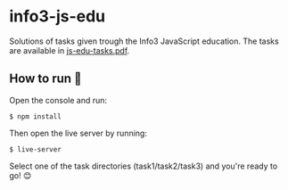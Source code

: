 # info3-js-edu
Solutions of tasks given trough the Info3 JavaScript education. The tasks are available in [js-edu-tasks.pdf](https://github.com/Ygoro/info3-js-edu/blob/zadatak2/js-edu-tasks.pdf).

## How to run 🏃
Open the console and run:
```
$ npm install
```
Then open the live server by running:
```
$ live-server
```
Select one of the task directories (task1/task2/task3) and you're ready to go! 😊
